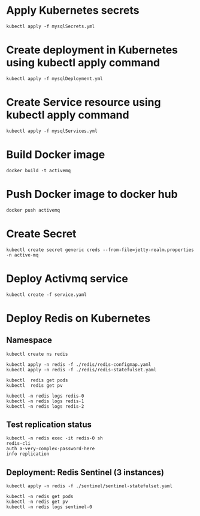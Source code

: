 
# Apply Kubernetes secrets

```
kubectl apply -f mysqlSecrets.yml
```

# Create deployment in Kubernetes using kubectl apply command

```
kubectl apply -f mysqlDeployment.yml
```

# Create Service resource using kubectl apply command

```
kubectl apply -f mysqlServices.yml
```

# Build Docker image 

```
docker build -t activemq
```

# Push Docker image to docker hub

```
docker push activemq
```

# Create Secret

```
kubectl create secret generic creds --from-file=jetty-realm.properties -n active-mq
```

# Deploy Activmq service

```
kubectl create -f service.yaml
```


# Deploy Redis on Kubernetes


## Namespace

```
kubectl create ns redis
```


```
kubectl apply -n redis -f ./redis/redis-configmap.yaml
kubectl apply -n redis -f ./redis/redis-statefulset.yaml

kubectl  redis get pods
kubectl  redis get pv

kubectl -n redis logs redis-0
kubectl -n redis logs redis-1
kubectl -n redis logs redis-2
```

## Test replication status

```
kubectl -n redis exec -it redis-0 sh
redis-cli 
auth a-very-complex-password-here
info replication
```

## Deployment: Redis Sentinel (3 instances)

```
kubectl apply -n redis -f ./sentinel/sentinel-statefulset.yaml

kubectl -n redis get pods
kubectl -n redis get pv
kubectl -n redis logs sentinel-0
```
